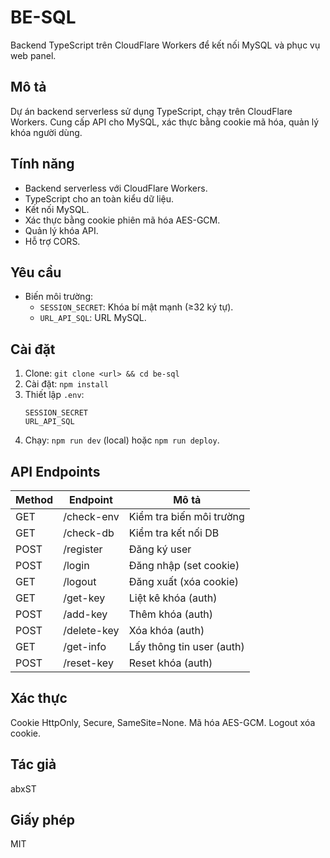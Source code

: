 # BE-SQL

Backend TypeScript trên CloudFlare Workers để kết nối MySQL và phục vụ web panel.

## Mô tả

Dự án backend serverless sử dụng TypeScript, chạy trên CloudFlare Workers. Cung cấp API cho MySQL, xác thực bằng cookie mã hóa, quản lý khóa người dùng.

## Tính năng

- Backend serverless với CloudFlare Workers.
- TypeScript cho an toàn kiểu dữ liệu.
- Kết nối MySQL.
- Xác thực bằng cookie phiên mã hóa AES-GCM.
- Quản lý khóa API.
- Hỗ trợ CORS.

## Yêu cầu

- Biến môi trường:
  - `SESSION_SECRET`: Khóa bí mật mạnh (≥32 ký tự).
  - `URL_API_SQL`: URL MySQL.

## Cài đặt

1. Clone: `git clone <url> && cd be-sql`
2. Cài đặt: `npm install`
3. Thiết lập `.env`:
   ```
   SESSION_SECRET
   URL_API_SQL
   ```
4. Chạy: `npm run dev` (local) hoặc `npm run deploy`.

## API Endpoints

| Method | Endpoint | Mô tả |
|--------|----------|-------|
| GET | /check-env | Kiểm tra biến môi trường |
| GET | /check-db | Kiểm tra kết nối DB |
| POST | /register | Đăng ký user |
| POST | /login | Đăng nhập (set cookie) |
| GET | /logout | Đăng xuất (xóa cookie) |
| GET | /get-key | Liệt kê khóa (auth) |
| POST | /add-key | Thêm khóa (auth) |
| POST | /delete-key | Xóa khóa (auth) |
| GET | /get-info | Lấy thông tin user (auth) |
| POST | /reset-key | Reset khóa (auth) |

## Xác thực

Cookie HttpOnly, Secure, SameSite=None. Mã hóa AES-GCM. Logout xóa cookie.

## Tác giả

abxST

## Giấy phép

MIT
